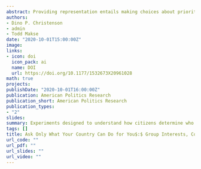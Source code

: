 ```yaml
---
abstract: Providing representation entails making choices about prioritizing the needs of diverse groups within one’s constituency. While citizens cannot reasonably expect that representatives will cater to their particular interests or priorities all the time, we know little about citizens’ expectations in this regard. In this paper, we present the results of two survey experiments that probe the relationship between citizens’ group identifications, their perceptions of their constituencies, and their demands regarding representation. We find that citizens are generally egocentric, in that they expect a representative to cater to personally relevant interests even when such interests are not an important part of the representative’s constituency. Moreover, we find that this egocentrism is not mitigated through the provision of information about the district’s diversity or composition, indicating that voter ignorance about the nature of constituencies is not the primary cause of these expectations. Regardless of sophistication, we observe expectations that are unrealistically self-centered.  
authors:
- Dino P. Christenson
- admin
- Todd Makse
date: "2020-10-01T15:00:00Z"
image:
links:
- icon: doi
  icon_pack: ai
  name: DOI
  url: https://doi.org/10.1177/1532673X20961028
math: true
projects:
publishDate: "2020-10-01T16:00:00Z"
publication: American Politics Research
publication_short: American Politics Research
publication_types:
- "2"
slides: 
summary: Experiments designed to understand how citizens determine who they want to represent them in Congress.
tags: []
title: Ask Only What Your Country Can Do for You$:$ Group Interests, Constituency Characteristics, and Demands for Representation
url_code: ""
url_pdf: ""
url_slides: ""
url_video: ""
---
```


